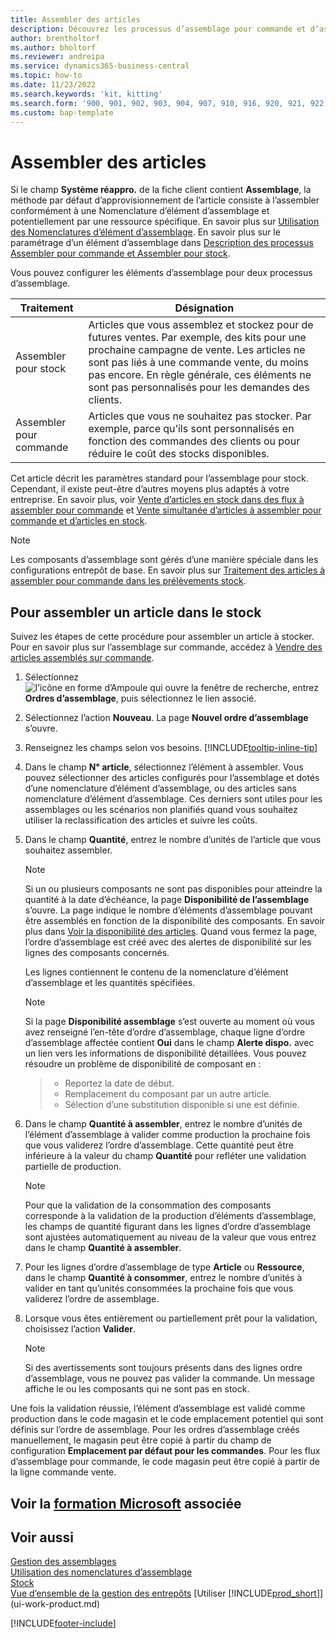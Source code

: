 ```yaml
---
title: Assembler des articles
description: Découvrez les processus d’assemblage pour commande et d’assemblage pour stock dans Business Central.
author: brentholtorf
ms.author: bholtorf
ms.reviewer: andreipa
ms.service: dynamics365-business-central
ms.topic: how-to
ms.date: 11/23/2022
ms.search.keywords: 'kit, kitting'
ms.search.form: '900, 901, 902, 903, 904, 907, 910, 916, 920, 921, 922, 923, 940, 941, 942, 930, 931, 932, 914, 915, 905'
ms.custom: bap-template
---
```

# Assembler des articles

Si le champ **Système réappro.** de la fiche client contient **Assemblage**, la méthode par défaut d’approvisionnement de l’article consiste à l’assembler conformément à une Nomenclature d’élément d’assemblage et potentiellement par une ressource spécifique. En savoir plus sur [Utilisation des Nomenclatures d’élément d’assemblage](assembly-how-work-assembly-boms.md). En savoir plus sur le paramétrage d’un élément d’assemblage dans [Description des processus Assembler pour commande et Assembler pour stock](assembly-assemble-to-order-or-assemble-to-stock.md).

Vous pouvez configurer les éléments d’assemblage pour deux processus d’assemblage.

|Traitement  |Désignation  |
|---------|---------|
|Assembler pour stock     | Articles que vous assemblez et stockez pour de futures ventes. Par exemple, des kits pour une prochaine campagne de vente. Les articles ne sont pas liés à une commande vente, du moins pas encore. En règle générale, ces éléments ne sont pas personnalisés pour les demandes des clients.        |
|Assembler pour commande     | Articles que vous ne souhaitez pas stocker. Par exemple, parce qu’ils sont personnalisés en fonction des commandes des clients ou pour réduire le coût des stocks disponibles. |
  
Cet article décrit les paramètres standard pour l’assemblage pour stock. Cependant, il existe peut-être d’autres moyens plus adaptés à votre entreprise. En savoir plus, voir [Vente d’articles en stock dans des flux à assembler pour commande](assembly-how-to-sell-assemble-to-order-items-and-inventory-items-together.md) et [Vente simultanée d’articles à assembler pour commande et d’articles en stock](assembly-how-to-sell-assemble-to-order-items-and-inventory-items-together.md).

> [!NOTE]  
> Les composants d’assemblage sont gérés d’une manière spéciale dans les configurations entrepôt de base. En savoir plus sur [Traitement des articles à assembler pour commande dans les prélèvements stock](warehouse-how-to-pick-items-with-inventory-picks.md#handling-assemble-to-order-items-with-inventory-picks).

## Pour assembler un article dans le stock

Suivez les étapes de cette procédure pour assembler un article à stocker. Pour en savoir plus sur l’assemblage sur commande, accédez à [Vendre des articles assemblés sur commande](assembly-how-to-sell-items-assembled-to-order.md).

1. Sélectionnez ![l’icône en forme d’Ampoule qui ouvre la fenêtre de recherche](media/ui-search/search_small.png "Dites-moi ce que vous voulez faire"), entrez **Ordres d’assemblage**, puis sélectionnez le lien associé.  
2. Sélectionnez l’action **Nouveau**. La page **Nouvel ordre d’assemblage** s’ouvre.  
3. Renseignez les champs selon vos besoins. [!INCLUDE[tooltip-inline-tip](includes/tooltip-inline-tip_md.md)]
4. Dans le champ **N° article**, sélectionnez l’élément à assembler. Vous pouvez sélectionner des articles configurés pour l’assemblage et dotés d’une nomenclature d’élément d’assemblage, ou des articles sans nomenclature d’élément d’assemblage. Ces derniers sont utiles pour les assemblages ou les scénarios non planifiés quand vous souhaitez utiliser la reclassification des articles et suivre les coûts.  
5. Dans le champ **Quantité**, entrez le nombre d’unités de l’article que vous souhaitez assembler.  

    > [!NOTE]  
    >  Si un ou plusieurs composants ne sont pas disponibles pour atteindre la quantité à la date d’échéance, la page **Disponibilité de l’assemblage** s’ouvre. La page indique le nombre d’éléments d’assemblage pouvant être assemblés en fonction de la disponibilité des composants. En savoir plus dans [Voir la disponibilité des articles](inventory-how-availability-overview.md). Quand vous fermez la page, l’ordre d’assemblage est créé avec des alertes de disponibilité sur les lignes des composants concernés.  

    Les lignes contiennent le contenu de la nomenclature d’élément d’assemblage et les quantités spécifiées.  

    > [!NOTE]  
    >  Si la page **Disponibilité assemblage** s’est ouverte au moment où vous avez renseigné l’en-tête d’ordre d’assemblage, chaque ligne d’ordre d’assemblage affectée contient **Oui** dans le champ **Alerte dispo.** avec un lien vers les informations de disponibilité détaillées. <!--check whether this field help is useful For more information, see Check Availability.--> Vous pouvez résoudre un problème de disponibilité de composant en :

    > * Reportez la date de début.
    > * Remplacement du composant par un autre article.
    > * Sélection d’une substitution disponible si une est définie.  

6. Dans le champ **Quantité à assembler**, entrez le nombre d’unités de l’élément d’assemblage à valider comme production la prochaine fois que vous validerez l’ordre d’assemblage. Cette quantité peut être inférieure à la valeur du champ **Quantité** pour refléter une validation partielle de production.  

    > [!NOTE]  
    >  Pour que la validation de la consommation des composants corresponde à la validation de la production d’éléments d’assemblage, les champs de quantité figurant dans les lignes d’ordre d’assemblage sont ajustées automatiquement au niveau de la valeur que vous entrez dans le champ **Quantité à assembler**.  
7. Pour les lignes d’ordre d’assemblage de type **Article** ou **Ressource**, dans le champ **Quantité à consommer**, entrez le nombre d’unités à valider en tant qu’unités consommées la prochaine fois que vous validerez l’ordre de assemblage.
8. Lorsque vous êtes entièrement ou partiellement prêt pour la validation, choisissez l’action **Valider**.  

    > [!NOTE]  
    >  Si des avertissements sont toujours présents dans des lignes ordre d’assemblage, vous ne pouvez pas valider la commande. Un message affiche le ou les composants qui ne sont pas en stock.  

Une fois la validation réussie, l’élément d’assemblage est validé comme production dans le code magasin et le code emplacement potentiel qui sont définis sur l’ordre de assemblage. Pour les ordres d’assemblage créés manuellement, le magasin peut être copié à partir du champ de configuration **Emplacement par défaut pour les commandes**. Pour les flux d’assemblage pour commande, le code magasin peut être copié à partir de la ligne commande vente.  

## Voir la [formation Microsoft](/training/paths/assemble-items-dynamics-365-business-central/) associée

## Voir aussi

[Gestion des assemblages](assembly-assemble-items.md)  
[Utilisation des nomenclatures d’assemblage](assembly-how-work-assembly-boms.md)  
[Stock](inventory-manage-inventory.md)  
[Vue d’ensemble de la gestion des entrepôts](design-details-warehouse-management.md)
[Utiliser [!INCLUDE[prod_short](includes/prod_short.md)]](ui-work-product.md)  

[!INCLUDE[footer-include](includes/footer-banner.md)]
